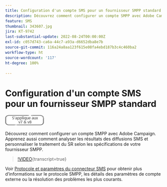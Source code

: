 ```yaml
---
title: Configuration d'un compte SMS pour un fournisseur SMPP standard
description: Découvrez comment configurer un compte SMPP avec Adobe Campaign. Apprenez aussi comment analyser les résultats des diffusions SMS et personnaliser le traitement du SR selon les spécifications de votre fournisseur SMPP. 
feature: SMS
thumbnail: 343607.jpg
jira: KT-9742
last-substantial-update: 2022-08-24T00:00:00Z
exl-id: c057d743-ca6a-44c7-a93a-d6652dba8e7b
source-git-commit: 116a24a8aa123f615e08fa4ebd187b3c4c460ba2
workflow-type: ht
source-wordcount: '117'
ht-degree: 100%

---
```


# Configuration d&#39;un compte SMS pour un fournisseur SMPP standard

![S’applique aux versions 7 et 8](../assets/V7-V8-stamp.png)

Découvrez comment configurer un compte SMPP avec Adobe Campaign. Apprenez aussi comment analyser les résultats des diffusions SMS et personnaliser le traitement du SR selon les spécifications de votre fournisseur SMPP.

>[!VIDEO](https://video.tv.adobe.com/v/343607?quality=12&learn=on){transcript=true}

Voir [Protocole et paramètres du connecteur SMS](https://experienceleague.adobe.com/docs/campaign-classic/using/sending-messages/sending-messages-on-mobiles/sms-protocol.html?lang=fr#sending-messages) pour obtenir plus d’informations sur le protocole SMPP, les détails des paramètres de compte externe ou la résolution des problèmes les plus courants.
